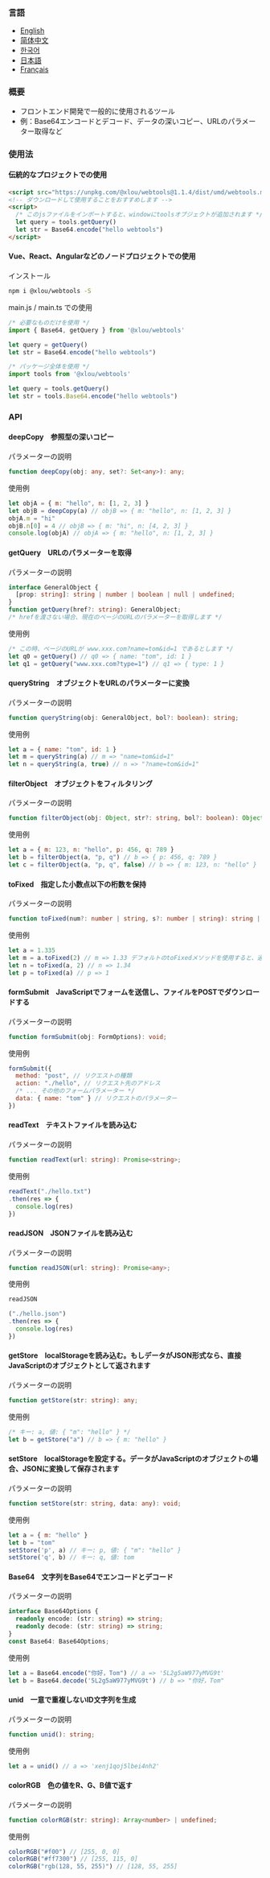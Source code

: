 ### 言語

* [English](https://github.com/omlou/webtools#readme)
* [简体中文](https://github.com/omlou/webtools/blob/master/public/markdowns/readme-zh.md)
* [한국어](https://github.com/omlou/webtools/blob/master/public/markdowns/readme-ko.md)
* [日本語](https://github.com/omlou/webtools/blob/master/public/markdowns/readme-ja.md)
* [Français](https://github.com/omlou/webtools/blob/master/public/markdowns/readme-fr.md)

### 概要

* フロントエンド開発で一般的に使用されるツール
* 例：Base64エンコードとデコード、データの深いコピー、URLのパラメーター取得など

### 使用法

#### 伝統的なプロジェクトでの使用

```html
<script src="https://unpkg.com/@xlou/webtools@1.1.4/dist/umd/webtools.min.js"></script>
<!-- ダウンロードして使用することをおすすめします -->
<script>
  /* このjsファイルをインポートすると、windowにtoolsオブジェクトが追加されます */
  let query = tools.getQuery()
  let str = Base64.encode("hello webtools")
</script>
```

#### Vue、React、Angularなどのノードプロジェクトでの使用

インストール

``` bash
npm i @xlou/webtools -S
```

main.js / main.ts での使用

``` javascript
/* 必要なものだけを使用 */
import { Base64, getQuery } from '@xlou/webtools'

let query = getQuery()
let str = Base64.encode("hello webtools")

/* パッケージ全体を使用 */
import tools from '@xlou/webtools'

let query = tools.getQuery()
let str = tools.Base64.encode("hello webtools")
```

### API

#### deepCopy &ensp; 参照型の深いコピー

パラメーターの説明

```typescript
function deepCopy(obj: any, set?: Set<any>): any;
```

使用例

``` javascript
let objA = { m: "hello", n: [1, 2, 3] }
let objB = deepCopy(a) // objB => { m: "hello", n: [1, 2, 3] }
objA.m = "hi"
objB.n[0] = 4 // objB => { m: "hi", n: [4, 2, 3] }
console.log(objA) // objA => { m: "hello", n: [1, 2, 3] }
```

#### getQuery &ensp; URLのパラメーターを取得

パラメーターの説明

``` typescript
interface GeneralObject {
  [prop: string]: string | number | boolean | null | undefined;
}
function getQuery(href?: string): GeneralObject;
/* hrefを渡さない場合、現在のページのURLのパラメーターを取得します */
```

使用例

``` javascript
/* この時、ページのURLが www.xxx.com?name=tom&id=1 であるとします */
let q0 = getQuery() // q0 => { name: "tom", id: 1 }
let q1 = getQuery("www.xxx.com?type=1") // q1 => { type: 1 }
```

#### queryString &ensp; オブジェクトをURLのパラメーターに変換

パラメーターの説明

``` typescript
function queryString(obj: GeneralObject, bol?: boolean): string;
```

使用例

``` javascript
let a = { name: "tom", id: 1 }
let m = queryString(a) // m => "name=tom&id=1"
let n = queryString(a, true) // n => "?name=tom&id=1"
```

#### filterObject &ensp; オブジェクトをフィルタリング

パラメーターの説明

``` typescript
function filterObject(obj: Object, str?: string, bol?: boolean): Object;
```

使用例

``` javascript
let a = { m: 123, n: "hello", p: 456, q: 789 }
let b = filterObject(a, "p, q") // b => { p: 456, q: 789 }
let c = filterObject(a, "p, q", false) // b => { m: 123, n: "hello" }
```

#### toFixed &ensp; 指定した小数点以下の桁数を保持

パラメーターの説明

``` typescript
function toFixed(num?: number | string, s?: number | string): string | undefined;
```

使用例

``` javascript
let a = 1.335
let m = a.toFixed(2) // m => 1.33 デフォルトのtoFixedメソッドを使用すると、通常の認識とは異なる結果になることがあります
let n = toFixed(a, 2) // n => 1.34
let p = toFixed(a) // p => 1
```

#### formSubmit &ensp; JavaScriptでフォームを送信し、ファイルをPOSTでダウンロードする

パラメーターの説明

``` typescript
function formSubmit(obj: FormOptions): void;
```

使用例

``` javascript
formSubmit({
  method: "post", // リクエストの種類
  action: "./hello", // リクエスト先のアドレス
  /* ... その他のフォームパラメーター */
  data: { name: "tom" } // リクエストのパラメーター
})
```

#### readText &ensp; テキストファイルを読み込む

パラメーターの説明

``` typescript
function readText(url: string): Promise<string>;
```

使用例

``` javascript
readText("./hello.txt")
.then(res => {
  console.log(res)
})
```

#### readJSON &ensp; JSONファイルを読み込む

パラメーターの説明

``` typescript
function readJSON(url: string): Promise<any>;
```

使用例

``` javascript
readJSON

("./hello.json")
.then(res => {
  console.log(res)
})
```

#### getStore &ensp; localStorageを読み込む。もしデータがJSON形式なら、直接JavaScriptのオブジェクトとして返されます

パラメーターの説明

``` typescript
function getStore(str: string): any;
```

使用例

``` javascript
/* キー: a, 値: { "m": "hello" } */
let b = getStore("a") // b => { m: "hello" }
```

#### setStore &ensp; localStorageを設定する。データがJavaScriptのオブジェクトの場合、JSONに変換して保存されます

パラメーターの説明

``` typescript
function setStore(str: string, data: any): void;
```

使用例

``` javascript
let a = { m: "hello" }
let b = "tom"
setStore('p', a) // キー: p, 値: { "m": "hello" }
setStore('q', b) // キー: q, 値: tom
```

#### Base64 &ensp; 文字列をBase64でエンコードとデコード

パラメーターの説明

``` typescript
interface Base64Options {
  readonly encode: (str: string) => string;
  readonly decode: (str: string) => string;
}
const Base64: Base64Options;
```

使用例

``` javascript
let a = Base64.encode("你好，Tom") // a => '5L2g5aW977yMVG9t'
let b = Base64.decode('5L2g5aW977yMVG9t') // b => "你好，Tom"
```

#### unid &ensp; 一意で重複しないID文字列を生成

パラメーターの説明

``` typescript
function unid(): string;
```

使用例

``` javascript
let a = unid() // a => 'xenj1qoj5lbei4nh2'
```

#### colorRGB &ensp; 色の値をR、G、B値で返す

パラメーターの説明

``` typescript
function colorRGB(str: string): Array<number> | undefined;
```

使用例

``` javascript
colorRGB("#f00") // [255, 0, 0]
colorRGB("#ff7300") // [255, 115, 0]
colorRGB("rgb(128, 55, 255)") // [128, 55, 255]
```